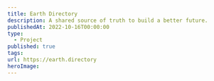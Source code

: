 ```yaml
---
title: Earth Directory
description: A shared source of truth to build a better future.
publishedAt: 2022-10-16T00:00:00
type:
  - Project
published: true
tags: 
url: https://earth.directory
heroImage:
---
```

